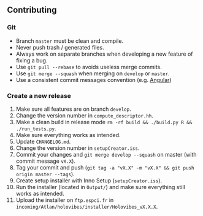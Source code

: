 ## Contributing

### Git

- Branch `master` must be clean and compile.
- Never push trash / generated files.
- Always work on separate branches when developing a new feature of fixing a bug.
- Use `git pull --rebase` to avoids useless merge commits.
- Use `git merge --squash` when merging on `develop` or `master`.
- Use a consistent commit messages convention (e.g. [Angular](https://github.com/angular/angular/blob/master/CONTRIBUTING.md#commit))

### Create a new release

1. Make sure all features are on branch `develop`.
2. Change the version number in `compute_descriptor.hh`.
3. Make a clean build in release mode `rm -rf build && ./build.py R && ./run_tests.py`.
4. Make sure everything works as intended.
5. Update `CHANGELOG.md`.
6. Change the version number in `setupCreator.iss`.
7. Commit your changes and `git merge develop --squash` on master (with commit message `vX.X`).
8. Tag your commit and push (`git tag -a "vX.X" -m "vX.X" && git push origin master --tags`).
9. Create setup installer with Inno Setup (`setupCreator.iss`).
10. Run the installer (located in `Output/`) and make sure everything still works as intended.
11. Upload the installer on `ftp.espci.fr` in `incoming/Atlan/holovibes/installer/Holovibes_vX.X.X`.